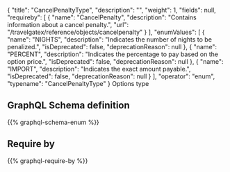 {
  "title": "CancelPenaltyType",
  "description": "",
  "weight": 1,
  "fields": null,
  "requireby": [
    {
      "name": "CancelPenalty",
      "description": "Contains information about a cancel penalty.",
      "url": "/travelgatex/reference/objects/cancelpenalty"
    }
  ],
  "enumValues": [
    {
      "name": "NIGHTS",
      "description": "Indicates the number of nights to be penalized.",
      "isDeprecated": false,
      "deprecationReason": null
    },
    {
      "name": "PERCENT",
      "description": "Indicates the percentage to pay based on the option price.",
      "isDeprecated": false,
      "deprecationReason": null
    },
    {
      "name": "IMPORT",
      "description": "Indicates the exact amount payable.",
      "isDeprecated": false,
      "deprecationReason": null
    }
  ],
  "operator": "enum",
  "typename": "CancelPenaltyType"
}
Options type
## GraphQL Schema definition

{{% graphql-schema-enum %}}

## Require by

{{% graphql-require-by %}}
